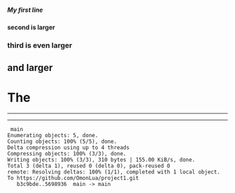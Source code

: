 ##### My first line
#### second is larger
### third is even larger
## and larger
# The 
---
---
```
 main
Enumerating objects: 5, done.
Counting objects: 100% (5/5), done.
Delta compression using up to 4 threads
Compressing objects: 100% (3/3), done.
Writing objects: 100% (3/3), 310 bytes | 155.00 KiB/s, done.
Total 3 (delta 1), reused 0 (delta 0), pack-reused 0
remote: Resolving deltas: 100% (1/1), completed with 1 local object.        
To https://github.com/OmonLua/project1.git
   b3c9bde..5698936  main -> main
```